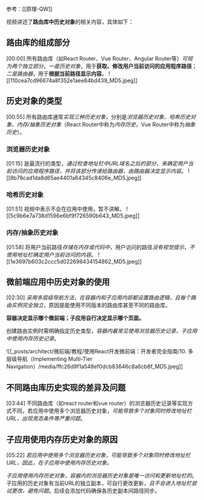 参考：[[原理-QW]]

视频讲述了**路由库中历史对象**的相关内容，具体如下：

## 路由库的组成部分
[00:00]
所有路由库（如React Router、Vue Router、Angular Router等）*可视为两个独立部分*，*一是历史对象*，用于**获取、修改用户当前访问的应用程序路径**；*二是路由器*，用于**根据当前路径显示内容**。
![[110cea7cd96674a8f352e1aee84bd439_MD5.jpeg]]


## 历史对象的类型
[00:55]
所有路由库通常*实现三种历史对象*，分别是*浏览器历史对象、哈希历史对象、内存/抽象历史对象*（React Router中称为*内存历史*，Vue Router中称为*抽象历史*）。

### 浏览器历史对象
[01:15]
是最流行的类型，*通过检查地址栏中URL域名之后的部分，来确定用户当前访问的应用程序路径，并将该部分传递给路由器，由路由器决定显示内容*。
![[8b78cad1da8d65ae4401a64345c8406e_MD5.jpeg]]


### 哈希历史对象
[01:51]
视频中表示不会在应用中使用，暂不讲解。
![[5c9b6e7a738d1596e6bf9f726590b643_MD5.jpeg]]


### 内存/抽象历史对象
[01:58]
将用户当前路径*存储在内存或代码中*，用户访问的路径*没有视觉提示*，*不使用地址栏确定用户当前访问的内容*。
![[1e3697b603c2ccc5d022698434154862_MD5.jpeg]]


## 微前端应用中历史对象的使用
[02:30]
*采用多层级导航方法，在容器内和子应用内部都设置路由逻辑，且每个路由实例完全独立*，原因是能使用不同版本的路由库甚至不同的路由库。

**容器决定显示哪个微前端；子应用自行决定显示哪个页面。**

创建路由实例时需明确指定历史类型，*容器内最常见使用浏览器历史记录，子应用中使用内存历史记录*。

![[_posts/architect/微前端/教程/使用React开发微前端：开发者完全指南/10. 多层级导航（Implementing Multi-Tier Navigation）/media/ffc26d9f1a548ef0dcb83646c8a6cb8f_MD5.jpeg]]


## 不同路由库历史实现的差异及问题
[03:44]
不同路由库（如react router和vue router）的浏览器历史记录等实现方式不同，若应用中使用多个浏览器历史对象，*可能导致多个对象同时修改地址栏URL，出现竞态条件等严重问题*。


## 子应用使用内存历史对象的原因
[05:22]
*若应用中使用多个浏览器历史对象，可能导致多个对象同时修改地址栏URL，因此，在子应用中使用内存历史对象。*

*子应用使用内存历史对象，容器内的浏览器历史对象是唯一访问和更新地址栏的*。子应用的历史对象有当前URL的独立副本，可自行更改更新，*且不会进入地址栏尝试更改，避免问题*。后续会添加代码确保各历史副本间路径同步。
